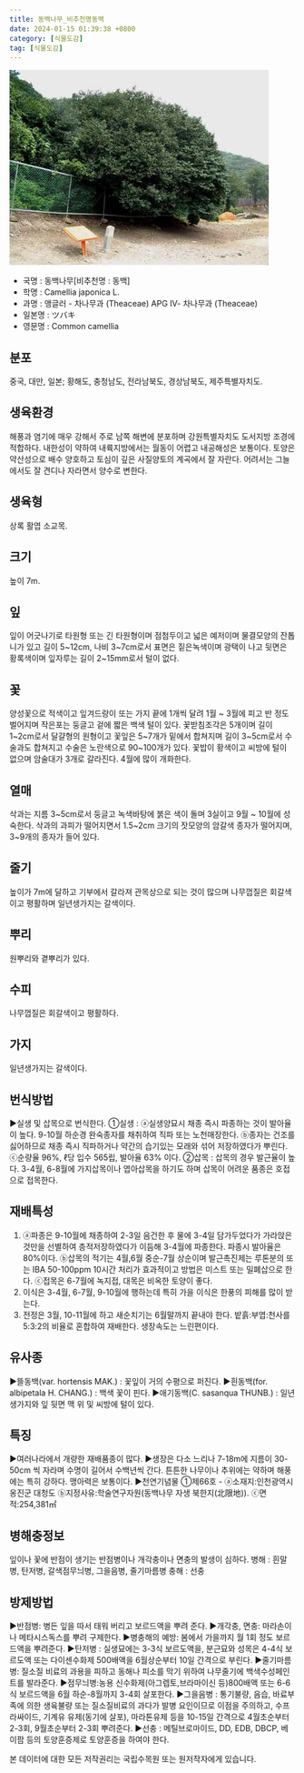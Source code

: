 ```yaml
---
title: 동백나무_비추천명동백
date: 2024-01-15 01:39:38 +0800
category: [식물도감]
tag: [식물도감]
---
```




![동백나무[비추천명 : 동백]](/assets/img/fileUpload/plants/basic/Theaceae/Camellia/10900/1_th2.JPG)
- 국명 : 동백나무[비추천명 : 동백]
- 학명 : Camellia japonica L.
- 과명 : 앵글러 - 차나무과 (Theaceae) APG Ⅳ- 차나무과 (Theaceae)
- 일본명 : ツバキ
- 영문명 : Common camellia


## 분포
중국, 대만, 일본; 황해도, 충청남도, 전라남북도, 경상남북도, 제주특별자치도.
## 생육환경
해풍과 염기에 매우 강해서 주로 남쪽 해변에 분포하며 강원특별자치도 도서지방 조경에 적합하다. 내한성이 약하여 내륙지방에서는 월동이 어렵고 내공해성은 보통이다. 토양은 약산성으로 배수 양호하고 토심이 깊은 사질양토의 계곡에서 잘 자란다. 어려서는 그늘에서도 잘 견디나 자라면서 양수로 변한다.
## 생육형
상록 활엽 소교목.
## 크기
높이 7m.
## 잎
잎이 어긋나기로 타원형 또는 긴 타원형이며 점첨두이고 넓은 예저이며 물결모양의 잔톱니가 있고 길이 5~12cm, 나비 3~7cm로서 표면은 짙은녹색이며 광택이 나고 뒷면은 황록색이며 잎자루는 길이 2~15mm로서 털이 없다.
## 꽃
양성꽃으로 적색이고 잎겨드랑이 또는 가지 끝에 1개씩 달려 1월 ~ 3월에 피고 반 정도 벌어지며 작은포는 둥글고 겉에 짧은 백색 털이 있다. 꽃받침조각은 5개이며 길이 1~2cm로서 달걀형의 원형이고 꽃잎은 5~7개가 밑에서 합쳐지며 길이 3~5cm로서 수술과도 합쳐지고 수술은 노란색으로 90~100개가 있다. 꽃밥이 황색이고 씨방에 털이 없으며 암술대가 3개로 갈라진다. 4월에 많이 개화한다.
## 열매
삭과는 지름 3~5cm로서 둥글고 녹색바탕에 붉은 색이 돌며 3실이고 9월 ~ 10월에 성숙한다. 삭과의 과피가 떨어지면서 1.5~2cm 크기의 잣모양의 암갈색 종자가 떨어지며, 3~9개의 종자가 들어 있다.
## 줄기
높이가 7m에 달하고 기부에서 갈라져 관목상으로 되는 것이 많으며 나무껍질은 회갈색이고 평활하며 일년생가지는 갈색이다.
## 뿌리
원뿌리와 곁뿌리가 있다.
## 수피
나무껍질은 회갈색이고 평활하다.
## 가지
일년생가지는 갈색이다.
## 번식방법
▶실생 및 삽목으로 번식한다. 
①실생 : ⓐ실생양묘시 채종 즉시 파종하는 것이 발아율이 높다. 9-10월 하순경 완숙종자를 채취하여 직파 또는 노천매장한다. 
ⓑ종자는 건조를 싫어하므로 채종 즉시 직파하거나 약간의 습기있는 모래와 섞어 저장하였다가 뿌린다.
ⓒ순량율 96%, ℓ당 입수 565립, 발아율 63% 이다.
②삽목 : 삽목의 경우 발근율이 높다. 3-4월, 6-8월에 가지삽목이나 엽아삽목을 하기도 하며 삽목이 어려운 품종은 호접으로 접목한다.
## 재배특성
1. ⓐ파종은 9-10월에 채종하여 2-3일 음건한 후 물에 3-4일 담가두었다가 가라앉은 것만을 선별하여 층적저장하였다가 이듬해 3-4월에 파종한다. 파종시 발아율은 80%이다. 
ⓑ삽목의 적기는 4월,6월 중순-7월 상순이며 발근촉진제는 루톤분의 또는 IBA 50-100ppm 10시간 처리가 효과적이고 방법은 미스트 또는 밀폐삽으로 한다. 
ⓒ접목은 6-7월에 녹지접, 대목은 비옥한 토양이 좋다. 
2. 이식은 3-4월, 6-7월, 9-10월에 행하는데 특히 가을 이식은 한풍의 피해를 많이 받는다. 
3. 전정은 3월, 10-11월에 하고 새순치기는 6월말까지 끝내야 한다. 밭흙:부엽:천사를 5:3:2의 비율로 혼합하여 재배한다. 생장속도는 느린편이다.
## 유사종
▶뜰동백(var. hortensis MAK.) : 꽃잎이 거의 수평으로 퍼진다.
▶흰동백(for. albipetala H. CHANG.) : 백색 꽃이 핀다.
▶애기동백(C. sasanqua THUNB.) : 일년생가지와 잎 뒷면 맥 위 및 씨방에 털이 있다.
## 특징
▶여러나라에서 개량한 재배품종이 많다.
▶생장은 다소 느리나 7-18m에 지름이 30-50cm 씩 자라며 수명이 길어서 수백년씩 간다. 튼튼한 나무이나 추위에는 약하며 해풍에는 특히 강하다. 맹아력은 보통이다.
▶천연기념물
①제66호 - ⓐ소재지:인천광역시 옹진군 대청도 ⓑ지정사유:학술연구자원(동백나무 자생 북한지(北限地)). ⓒ면적:254,381㎡
## 병해충정보
잎이나 꽃에 반점이 생기는 반점병이나 개각충이나 면충의 발생이 심하다.
병해 : 흰말병, 탄저병, 갈색점무늬병, 그을음병, 줄기마름병
충해 : 선충
## 방제방법
▶반점병: 병든 잎을 따서 태워 버리고 보르드액을 뿌려 준다. 
▶개각충, 면충: 마라손이나 메타시스독스를 뿌려 구제한다. 
▶병충해의 예방: 봄에서 가을까지 월 1회 정도 보르드액을 뿌려준다.
▶탄저병 : 실생묘에는 3-3식 보르도액을, 분근묘와 성목은 4-4식 보르도액 또는 다이센수화제 500배액을 6월상순부터 10일 간격으로 부린다.
▶줄기마름병: 질소질 비료의 과용을 피하고 동해나 피소를 막기 위하여 나무줄기에 백색수성페인트를 발라준다.
▶점무늬병:농용 신수화제(아그렙토,브라마이신 등)800배액 또는 6-6식 보르드액을 6월 하순-8월까지 3-4회 살포한다.
▶그을음병 : 통기불량, 음습, 바료부족에 의한 생육불량 또는 질소질비료의 과다가 발병 요인이므로 이점을 주의하고, 수프라싸이드, 기계유 유제(동기에 살포), 마라톤유제 등을 10-15일 간격으로 4월초순부터 2-3회, 9월초순부터 2-3회 뿌려준다.
▶선충 : 메틸브로마이드, DD, EDB, DBCP, 베이팜 등의 토양훈증제로 토양훈증을 하여야 한다.






본 데이터에 대한 모든 저작권리는 국립수목원 또는 원저작자에게 있습니다.
